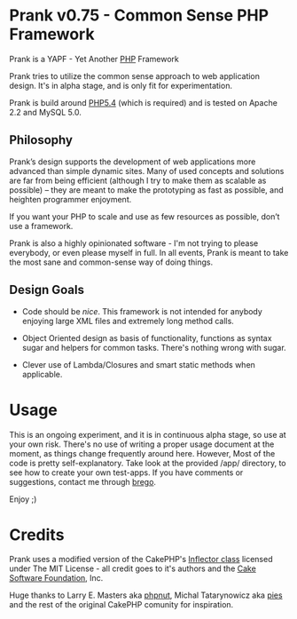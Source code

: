 Prank v0.75 - Common Sense PHP Framework
========================================

Prank is a YAPF - Yet Another [PHP][] Framework

Prank tries to utilize the common sense approach to web application design.
It's in alpha stage, and is only fit for experimentation.

Prank is build around [PHP5.4][] (which is required) and is tested on
Apache 2.2 and MySQL 5.0.

[PHP]:    http://php.net/                        "PHP"
[PHP5.4]: http://php.net/migration54.changes.php "What has changed in PHP 5.4"

Philosophy
----------

Prank’s design supports the development of web applications more advanced than
simple dynamic sites. Many of used concepts and solutions are far from being
efficient (although I try to make them as scalable as possible) – they are
meant to make the prototyping as fast as possible, and heighten programmer
enjoyment.

If you want your PHP to scale and use as few resources as possible, don’t use a
framework.

Prank is also a highly opinionated software - I'm not trying to please
everybody, or even please myself in full. In all events, Prank is meant to take
the most sane and common-sense way of doing things.

Design Goals
------------

*  Code should be *nice*. This framework is not intended for anybody enjoying
   large XML files and extremely long method calls.

*  Object Oriented design as basis of functionality, functions as syntax sugar
   and helpers for common tasks. There's nothing wrong with sugar.

*  Clever use of Lambda/Closures and smart static methods when applicable.

Usage
=====

This is an ongoing experiment, and it is in continuous alpha stage, so use at
your own risk. There's no use of writing a proper usage document at the moment,
as things change frequently around here. However, Most of the code is pretty
self-explanatory. Take look at the provided /app/ directory, to see how to
create your own test-apps. If you have comments or suggestions, contact me
through [brego][].

Enjoy ;)

[brego]: mailto:brego.dk@gmail.com

Credits
=======

Prank uses a modified version of the CakePHP's [Inflector class][] licensed
under The MIT License - all credit goes to it's authors and the
[Cake Software Foundation][], Inc.

Huge thanks to Larry E. Masters aka [phpnut][], Michal Tatarynowicz aka
[pies][] and the rest of the original CakePHP comunity for inspiration.

[Inflector class]:          http://git.io/z4_CaQ
[Cake Software Foundation]: http://cakefoundation.org
[phpnut]:                   https://github.com/phpnut
[pies]:                     https://github.com/pies